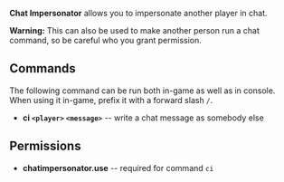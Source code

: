 ﻿**Chat Impersonator** allows you to impersonate another player in chat.

**Warning:** This can also be used to make another person run a chat command, so be careful who you grant permission.

## Commands

The following command can be run both in-game as well as in console. When using it in-game, prefix it with a forward slash `/`.

- **ci `<player>` `<message>`** -- write a chat message as somebody else

## Permissions

- **chatimpersonator.use** -- required for command `ci`